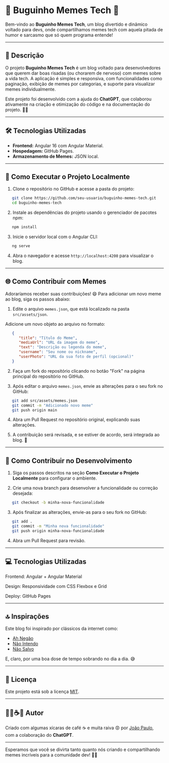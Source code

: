 # 🐛 Buguinho Memes Tech 🐞

Bem-vindo ao **Buguinho Memes Tech**, um blog divertido e dinâmico voltado para devs, onde compartilhamos memes tech com aquela pitada de humor e sarcasmo que só quem programa entende!

---

## 📜 Descrição

O projeto **Buguinho Memes Tech** é um blog voltado para desenvolvedores que querem dar boas risadas (ou chorarem de nervoso) com memes sobre a vida tech. A aplicação é simples e responsiva, com funcionalidades como paginação, exibição de memes por categorias, e suporte para visualizar memes individualmente.

Este projeto foi desenvolvido com a ajuda do **ChatGPT**, que colaborou ativamente na criação e otimização do código e na documentação do projeto. 🚀✨

---

## 🛠️ Tecnologias Utilizadas

- **Frontend:** Angular 16 com Angular Material.
- **Hospedagem:** GitHub Pages.
- **Armazenamento de Memes:** JSON local.

---

## 🚀 Como Executar o Projeto Localmente

1. Clone o repositório no GitHub e acesse a pasta do projeto:  
```bash
   git clone https://github.com/seu-usuario/buguinho-memes-tech.git
   cd buguinho-memes-tech
```

2. Instale as dependências do projeto usando o gerenciador de pacotes npm:  
```bash
   npm install
```

3. Inicie o servidor local com o Angular CLI:  
```bash
   ng serve
```

4. Abra o navegador e acesse `http://localhost:4200` para visualizar o blog.

---

## 🌐 Como Contribuir com Memes

Adoraríamos receber suas contribuições! 😄 Para adicionar um novo meme ao blog, siga os passos abaixo:

1. Edite o arquivo `memes.json`, que está localizado na pasta `src/assets/json`.  

Adicione um novo objeto ao arquivo no formato:

```json
   {
      "title": "Título do Meme",
      "mediaUrl": "URL da imagem do meme",
      "text": "Descrição ou legenda do meme",
      "username": "Seu nome ou nickname",
      "userPhoto": "URL da sua foto de perfil (opcional)"
   }
```

2. Faça um fork do repositório clicando no botão "Fork" na página principal do repositório no GitHub.  

3. Após editar o arquivo `memes.json`, envie as alterações para o seu fork no GitHub:  
```bash
   git add src/assets/memes.json
   git commit -m "Adicionado novo meme"
   git push origin main
```

4. Abra um Pull Request no repositório original, explicando suas alterações.  

5. A contribuição será revisada, e se estiver de acordo, será integrada ao blog. 🎉

---

## 🌟 Como Contribuir no Desenvolvimento

1. Siga os passos descritos na seção **Como Executar o Projeto Localmente** para configurar o ambiente.  

2. Crie uma nova branch para desenvolver a funcionalidade ou correção desejada:  
```bash
   git checkout -b minha-nova-funcionalidade
```

3. Após finalizar as alterações, envie-as para o seu fork no GitHub:  
```bash
   git add .
   git commit -m "Minha nova funcionalidade"
   git push origin minha-nova-funcionalidade
```

4. Abra um Pull Request para revisão.

---

## 💻 Tecnologias Utilizadas

Frontend: Angular + Angular Material

Design: Responsividade com CSS Flexbox e Grid

Deploy: GitHub Pages

---

## 🔝 Inspirações

Este blog foi inspirado por clássicos da internet como:

- [Ah Negão](https://www.ahnegao.com.br/)
- [Não Intendo](https://www.naointendo.com.br/)
- [Não Salvo](https://x.com/naosalvo)

E, claro, por uma boa dose de tempo sobrando no dia a dia. 😅

---

## 🐞 Licença

Este projeto está sob a licença [MIT](LICENSE).

---

## 🧑‍💻☕😡 Autor

Criado com algumas xícaras de café ☕ e muita raiva 😡 por [João Paulo](https://github.com/joaop9425), com a colaboração do **ChatGPT**.

---

Esperamos que você se divirta tanto quanto nós criando e compartilhando memes incríveis para a comunidade dev! 🚀🐛
